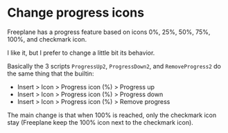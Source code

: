 # Change progress icons

Freeplane has a progress feature based on icons 0%, 25%, 50%, 75%, 100%, and checkmark icon.

I like it, but I prefer to change a little bit its behavior.

Basically the 3 scripts `ProgressUp2`, `ProgressDown2`, and `RemoveProgress2` do the same thing that the builtin:
- Insert > Icon > Progress icon (%) > Progress up
- Insert > Icon > Progress icon (%) > Progress down
- Insert > Icon > Progress icon (%) > Remove progress

The main change is that when 100% is reached, only the checkmark icon stay (Freeplane keep the 100% icon next to the checkmark icon).
